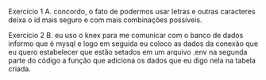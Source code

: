 Exercício 1 
A. concordo, o fato de podermos usar letras e outras caracteres deixa o id mais seguro e com mais combinações possíveis.

Exercicio 2
B. eu uso o knex para me comunicar com o banco de dados informo que é mysql e logo em seguida eu coloco as dados da conexão que eu quero estabelecer que estão setados em um arquivo .env 
na segunda parte do código a função que adiciona os dados que eu digo nela na tabela criada.



